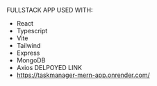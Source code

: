FULLSTACK APP USED WITH:
  - React
  - Typescript
  - Vite
  - Tailwind
  - Express
  - MongoDB
  - Axios
DELPOYED LINK
  - https://taskmanager-mern-app.onrender.com/
